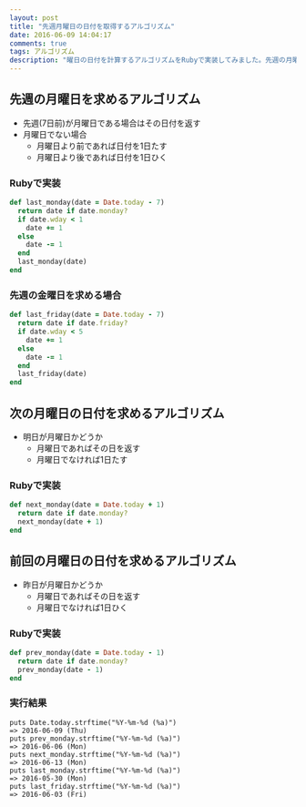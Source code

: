 ```yaml
---
layout: post
title: "先週月曜日の日付を取得するアルゴリズム"
date: 2016-06-09 14:04:17
comments: true
tags: アルゴリズム
description: "曜日の日付を計算するアルゴリズムをRubyで実装してみました。先週の月曜日を求めるアルゴリズム、次の月曜日を求めるアルゴリズム、前回の月曜日を求めるアルゴリズム等を実装しています。"
---
```


## 先週の月曜日を求めるアルゴリズム

* 先週(7日前)が月曜日である場合はその日付を返す
* 月曜日でない場合
  - 月曜日より前であれば日付を1日たす
  - 月曜日より後であれば日付を1日ひく

### Rubyで実装


```ruby
def last_monday(date = Date.today - 7)
  return date if date.monday?
  if date.wday < 1
    date += 1
  else
    date -= 1
  end
  last_monday(date)
end

```

### 先週の金曜日を求める場合


```ruby
def last_friday(date = Date.today - 7)
  return date if date.friday?
  if date.wday < 5
    date += 1
  else
    date -= 1
  end
  last_friday(date)
end

```

## 次の月曜日の日付を求めるアルゴリズム

* 明日が月曜日かどうか
  - 月曜日であればその日を返す
  - 月曜日でなければ1日たす

### Rubyで実装


```ruby
def next_monday(date = Date.today + 1)
  return date if date.monday?
  next_monday(date + 1)
end

```

## 前回の月曜日の日付を求めるアルゴリズム

* 昨日が月曜日かどうか
  - 月曜日であればその日を返す
  - 月曜日でなければ1日ひく

### Rubyで実装


```ruby
def prev_monday(date = Date.today - 1)
  return date if date.monday?
  prev_monday(date - 1)
end

```

### 実行結果


```
puts Date.today.strftime("%Y-%m-%d (%a)")
=> 2016-06-09 (Thu)
puts prev_monday.strftime("%Y-%m-%d (%a)")
=> 2016-06-06 (Mon)
puts next_monday.strftime("%Y-%m-%d (%a)")
=> 2016-06-13 (Mon)
puts last_monday.strftime("%Y-%m-%d (%a)")
=> 2016-05-30 (Mon)
puts last_friday.strftime("%Y-%m-%d (%a)")
=> 2016-06-03 (Fri)

```
